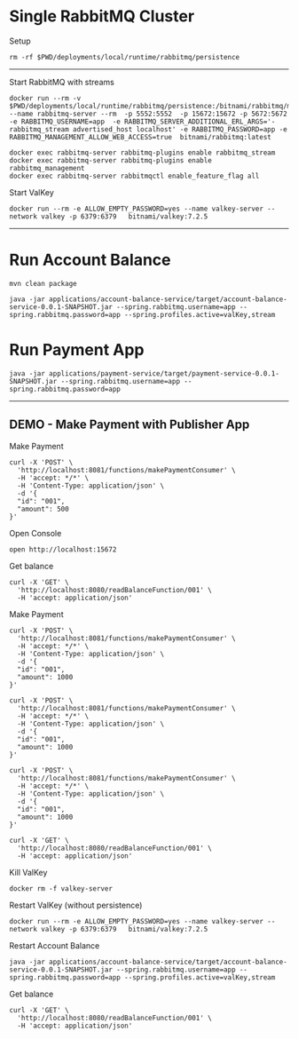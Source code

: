 # Single RabbitMQ Cluster

Setup

```shell
rm -rf $PWD/deployments/local/runtime/rabbitmq/persistence
```

----

Start RabbitMQ with streams
```shell
docker run --rm -v $PWD/deployments/local/runtime/rabbitmq/persistence:/bitnami/rabbitmq/mnesia  --name rabbitmq-server --rm  -p 5552:5552  -p 15672:15672 -p 5672:5672 -e RABBITMQ_USERNAME=app  -e RABBITMQ_SERVER_ADDITIONAL_ERL_ARGS='-rabbitmq_stream advertised_host localhost' -e RABBITMQ_PASSWORD=app -e RABBITMQ_MANAGEMENT_ALLOW_WEB_ACCESS=true  bitnami/rabbitmq:latest
```


```shell
docker exec rabbitmq-server rabbitmq-plugins enable rabbitmq_stream
docker exec rabbitmq-server rabbitmq-plugins enable rabbitmq_management
docker exec rabbitmq-server rabbitmqctl enable_feature_flag all
```

Start ValKey

```shell
docker run --rm -e ALLOW_EMPTY_PASSWORD=yes --name valkey-server --network valkey -p 6379:6379   bitnami/valkey:7.2.5

```

------------------------------------------------
# Run Account Balance

```shell
mvn clean package
```

```shell
java -jar applications/account-balance-service/target/account-balance-service-0.0.1-SNAPSHOT.jar --spring.rabbitmq.username=app --spring.rabbitmq.password=app --spring.profiles.active=valKey,stream 
```

# Run Payment App

```shell
java -jar applications/payment-service/target/payment-service-0.0.1-SNAPSHOT.jar --spring.rabbitmq.username=app --spring.rabbitmq.password=app
```

------------------------------------------------
## DEMO - Make Payment with Publisher App 


Make Payment

```shell
curl -X 'POST' \
  'http://localhost:8081/functions/makePaymentConsumer' \
  -H 'accept: */*' \
  -H 'Content-Type: application/json' \
  -d '{
  "id": "001",
  "amount": 500
}'
```

Open Console

```shell
open http://localhost:15672
```


Get balance

```shell
curl -X 'GET' \
  'http://localhost:8080/readBalanceFunction/001' \
  -H 'accept: application/json'
```

Make Payment

```shell
curl -X 'POST' \
  'http://localhost:8081/functions/makePaymentConsumer' \
  -H 'accept: */*' \
  -H 'Content-Type: application/json' \
  -d '{
  "id": "001",
  "amount": 1000
}'
```

```shell
curl -X 'POST' \
  'http://localhost:8081/functions/makePaymentConsumer' \
  -H 'accept: */*' \
  -H 'Content-Type: application/json' \
  -d '{
  "id": "001",
  "amount": 1000
}'
```
```shell
curl -X 'POST' \
  'http://localhost:8081/functions/makePaymentConsumer' \
  -H 'accept: */*' \
  -H 'Content-Type: application/json' \
  -d '{
  "id": "001",
  "amount": 1000
}'
```

```shell
curl -X 'GET' \
  'http://localhost:8080/readBalanceFunction/001' \
  -H 'accept: application/json'
```


Kill ValKey

```shell
docker rm -f valkey-server
```

Restart ValKey (without persistence)

```shell
docker run --rm -e ALLOW_EMPTY_PASSWORD=yes --name valkey-server --network valkey -p 6379:6379   bitnami/valkey:7.2.5
```

Restart Account Balance

```shell
java -jar applications/account-balance-service/target/account-balance-service-0.0.1-SNAPSHOT.jar --spring.rabbitmq.username=app --spring.rabbitmq.password=app --spring.profiles.active=valKey,stream 
```

Get balance

```shell
curl -X 'GET' \
  'http://localhost:8080/readBalanceFunction/001' \
  -H 'accept: application/json'
```

